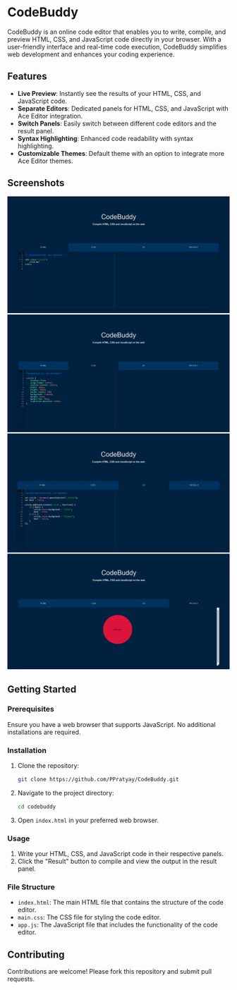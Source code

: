 
# CodeBuddy

CodeBuddy is an online code editor that enables you to write, compile, and preview HTML, CSS, and JavaScript code directly in your browser. With a user-friendly interface and real-time code execution, CodeBuddy simplifies web development and enhances your coding experience.

## Features

- **Live Preview**: Instantly see the results of your HTML, CSS, and JavaScript code.
- **Separate Editors**: Dedicated panels for HTML, CSS, and JavaScript with Ace Editor integration.
- **Switch Panels**: Easily switch between different code editors and the result panel.
- **Syntax Highlighting**: Enhanced code readability with syntax highlighting.
- **Customizable Themes**: Default theme with an option to integrate more Ace Editor themes.

## Screenshots

![CodeBuddy Screenshot](https://github.com/PPratyay/CodeBuddy/blob/main/codebuddy%20screenshots/Screenshot%202024-07-19%20150501.png)
![CodeBuddy Screenshot](https://github.com/PPratyay/CodeBuddy/blob/main/codebuddy%20screenshots/Screenshot%202024-07-19%20150544.png)
![CodeBuddy Screenshot](https://github.com/PPratyay/CodeBuddy/blob/main/codebuddy%20screenshots/Screenshot%202024-07-19%20150605.png)
![CodeBuddy Screenshot](https://github.com/PPratyay/CodeBuddy/blob/main/codebuddy%20screenshots/Screenshot%202024-07-19%20150626.png)

## Getting Started

### Prerequisites

Ensure you have a web browser that supports JavaScript. No additional installations are required.

### Installation

1. Clone the repository:
   ```bash
   git clone https://github.com/PPratyay/CodeBuddy.git
   ```
2. Navigate to the project directory:
   ```bash
   cd codebuddy
   ```
3. Open `index.html` in your preferred web browser.

### Usage

1. Write your HTML, CSS, and JavaScript code in their respective panels.
2. Click the "Result" button to compile and view the output in the result panel.

### File Structure

- `index.html`: The main HTML file that contains the structure of the code editor.
- `main.css`: The CSS file for styling the code editor.
- `app.js`: The JavaScript file that includes the functionality of the code editor.

## Contributing

Contributions are welcome! Please fork this repository and submit pull requests.




